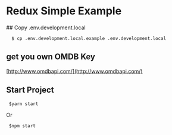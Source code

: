# Redux Simple Example

## Copy .env.development.local

```
  $ cp .env.development.local.example .env.development.local
```

## get you own OMDB Key

[http://www.omdbapi.com/](http://www.omdbapi.com/)

## Start Project

```
 $yarn start
```

Or

```
 $npm start
```
